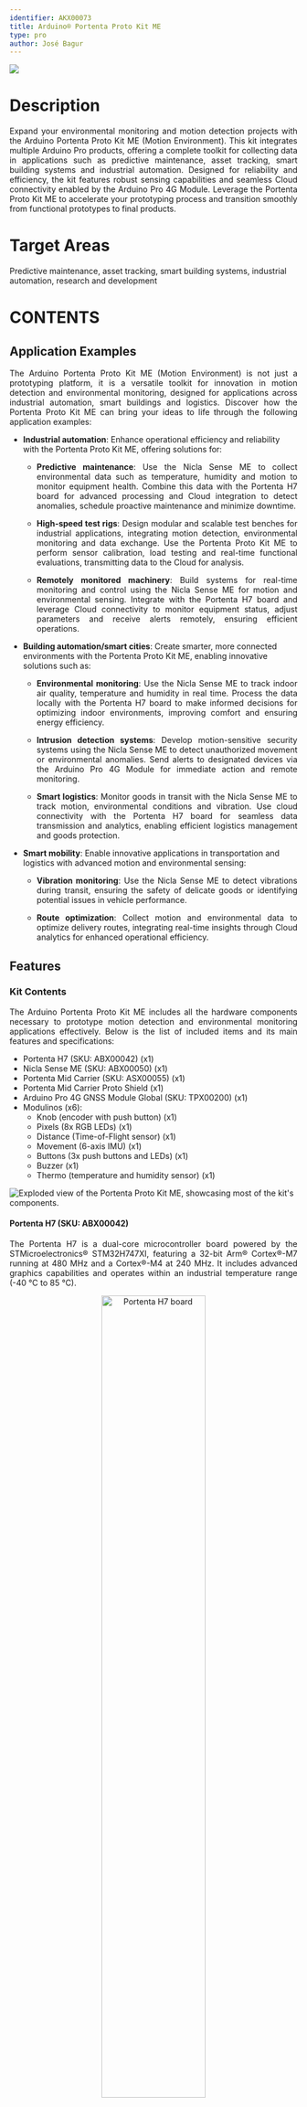 ```yaml
---
identifier: AKX00073
title: Arduino® Portenta Proto Kit ME
type: pro
author: José Bagur
---
```


![](assets/proto-kit-perspective.png)

# Description

<p style="text-align: justify;">Expand your environmental monitoring and motion detection projects with the Arduino Portenta Proto Kit ME (Motion Environment). This kit integrates multiple Arduino Pro products, offering a complete toolkit for collecting data in applications such as predictive maintenance, asset tracking, smart building systems and industrial automation. Designed for reliability and efficiency, the kit features robust sensing capabilities and seamless Cloud connectivity enabled by the Arduino Pro 4G Module. Leverage the Portenta Proto Kit ME to accelerate your prototyping process and transition smoothly from functional prototypes to final products.</p>

# Target Areas

Predictive maintenance, asset tracking, smart building systems, industrial automation, research and development

# CONTENTS
## Application Examples

<p style="text-align: justify;">The Arduino Portenta Proto Kit ME (Motion Environment) is not just a prototyping platform, it is a versatile toolkit for innovation in motion detection and environmental monitoring, designed for applications across industrial automation, smart buildings and logistics. Discover how the Portenta Proto Kit ME can bring your ideas to life through the following application examples:</p>

- **Industrial automation**: Enhance operational efficiency and reliability with the Portenta Proto Kit ME, offering solutions for:
  - <p style="text-align: justify;"><strong>Predictive maintenance</strong>: Use the Nicla Sense ME to collect environmental data such as temperature, humidity and motion to monitor equipment health. Combine this data with the Portenta H7 board for advanced processing and Cloud integration to detect anomalies, schedule proactive maintenance and minimize downtime.</p>
  - <p style="text-align: justify;"><strong>High-speed test rigs</strong>: Design modular and scalable test benches for industrial applications, integrating motion detection, environmental monitoring and data exchange. Use the Portenta Proto Kit ME to perform sensor calibration, load testing and real-time functional evaluations, transmitting data to the Cloud for analysis.</p>
  - <p style="text-align: justify;"><strong>Remotely monitored machinery</strong>: Build systems for real-time monitoring and control using the Nicla Sense ME for motion and environmental sensing. Integrate with the Portenta H7 board and leverage Cloud connectivity to monitor equipment status, adjust parameters and receive alerts remotely, ensuring efficient operations.</p>

- **Building automation/smart cities**: Create smarter, more connected environments with the Portenta Proto Kit ME, enabling innovative solutions such as:
  - <p style="text-align: justify;"><strong>Environmental monitoring</strong>: Use the Nicla Sense ME to track indoor air quality, temperature and humidity in real time. Process the data locally with the Portenta H7 board to make informed decisions for optimizing indoor environments, improving comfort and ensuring energy efficiency.</p>
  - <p style="text-align: justify;"><strong>Intrusion detection systems</strong>: Develop motion-sensitive security systems using the Nicla Sense ME to detect unauthorized movement or environmental anomalies. Send alerts to designated devices via the Arduino Pro 4G Module for immediate action and remote monitoring.</p>
  - <p style="text-align: justify;"><strong>Smart logistics</strong>: Monitor goods in transit with the Nicla Sense ME to track motion, environmental conditions and vibration. Use cloud connectivity with the Portenta H7 board for seamless data transmission and analytics, enabling efficient logistics management and goods protection.</p>

- **Smart mobility**: Enable innovative applications in transportation and logistics with advanced motion and environmental sensing:
  - <p style="text-align: justify;"><strong>Vibration monitoring</strong>: Use the Nicla Sense ME to detect vibrations during transit, ensuring the safety of delicate goods or identifying potential issues in vehicle performance.</p>
  - <p style="text-align: justify;"><strong>Route optimization</strong>: Collect motion and environmental data to optimize delivery routes, integrating real-time insights through Cloud analytics for enhanced operational efficiency.</p>

## Features
### Kit Contents

<p style="text-align: justify;">The Arduino Portenta Proto Kit ME includes all the hardware components necessary to prototype motion detection and environmental monitoring applications effectively. Below is the list of included items and its main features and specifications:</p>

- Portenta H7 (SKU: ABX00042) (x1)
- Nicla Sense ME (SKU: ABX00050) (x1)
- Portenta Mid Carrier (SKU: ASX00055) (x1)
- Portenta Mid Carrier Proto Shield (x1)
- Arduino Pro 4G GNSS Module Global (SKU: TPX00200) (x1)
- Modulinos (x6):
  - Knob (encoder with push button) (x1)
  - Pixels (8x RGB LEDs) (x1)
  - Distance (Time-of-Flight sensor) (x1)
  - Movement (6-axis IMU) (x1)
  - Buttons (3x push buttons and LEDs) (x1)
  - Buzzer (x1)
  - Thermo (temperature and humidity sensor) (x1)

![Exploded view of the Portenta Proto Kit ME, showcasing most of the kit's components.](assets/proto-kit-perspective-dismounted.png)

<div style="page-break-after: always;"></div>

#### Portenta H7 (SKU: ABX00042)

<p style="text-align: justify;">The Portenta H7 is a dual-core microcontroller board powered by the STMicroelectronics® STM32H747XI, featuring a 32-bit Arm® Cortex®-M7 running at 480 MHz and a Cortex®-M4 at 240 MHz. It includes advanced graphics capabilities and operates within an industrial temperature range (-40 °C to 85 °C). 

<p style="text-align: center;">
<img src="assets/portenta_h7.jpg" alt="Portenta H7 board" style="width: 60%; height: auto;">
</p>

Below is a summary of the most important specifications of the Portenta H7 board:</p>

| **Feature**                | **Specification**                                                                         |
|----------------------------|-------------------------------------------------------------------------------------------|
| **Microcontroller**        | STMicroelectronics® STM32H747XI Dual 32-bit Arm® Cortex®-M7 and Cortex®-M4                |
| **USB Connector**          | USB-C®                                                                                    |
| **Digital I/O Pins**       | 78 (High-Density Pins)                                                                    |
| **Analog Input Pins**      | 8 (High-Density Pins)                                                                     |
| **PWM Pins**               | 10 (High-Density Pins)                                                                    |
| **Wireless Connectivity**  | Wi-Fi® 2.4 GHz 802.11 b/g/n, Bluetooth® 4.1 (Murata® LBEE5KL1DX)                          |
| **Ethernet Connectivity**  | RMII 10/100 Mbps (LAN8742AI)                                                              |
| **Secure Element**         | NXP® SE050C2 and Microchip® ATECC608                                                      |
| **Clock Speed**            | 480 MHz (M7 core), 240 MHz (M4 core)                                                      |
| **Memory**                 | 2 MB Flash, 1 MB RAM (internal); 16 MB NOR Flash, 8 MB SDRAM (external)                   |
| **Board Dimensions**       | 66.04 mm x 25.40 mm                                                                       |

<div style="background-color: rgba(0, 170, 228, 0.2); border-left: 6px solid rgba(0, 120, 180, 1); margin: 20px 0; padding: 15px;">
  <p style="text-align: justify;">
    For detailed information about the Portenta H7 board, please refer to its corresponding documentation available on Arduino Docs:
    <a href="https://docs.arduino.cc/hardware/portenta-h7/" target="_blank" style="color: #0056b3; text-decoration: underline;">
      Portenta H7 Official Documentation [8]
    </a>
  </p>
</div>

<div style="page-break-after: always;"></div>

#### Nicla Sense ME (SKU: ABX00050)

<p style="text-align: justify;">The Nicla Sense ME is a compact microcontroller board powered by the Nordic Semiconductor® nRF52832, featuring a 32-bit Arm® Cortex®-M4 running at 64 MHz. This board is designed for environmental monitoring and motion sensing applications, integrating multiple high-performance sensors. 

<p style="text-align: center;">
    <img src="assets/nicla_sense_me.jpg" alt="Nicla Sense ME board" style="width: 55%; height: auto;">
</p>

Below is a summary of the most important specifications of the Nicla Sense ME board:</p>

| **Feature**               | **Specification**                                                                                                    |
|---------------------------|----------------------------------------------------------------------------------------------------------------------|
| **Microcontroller**       | Nordic Semiconductor® nRF52832 32-bit Arm® Cortex®-M4                                                                |
| **USB Connector**         | Micro-USB                                                                                                            |
| **Digital I/O Pins**      | 10                                                                                                                   |
| **Analog Input Pins**     | 2                                                                                                                    |
| **PWM Pins**              | 12                                                                                                                   |
| **Wireless Connectivity** | Bluetooth® 5.0 (u-blox® ANNA-B112)                                                                                   |
| **Onboard Sensors**       | BHI260AP (IMU), BMP390 (barometric sensor), BMM150 (geomagnetic sensor), BME688 (gas, temperature, humidity sensors) |
| **Clock Speed**           | 64 MHz                                                                                                               |
| **Memory**                | 512 kB Flash, 64 kB SRAM (internal); 2 MB QSPI Flash (external)                                                      |
| **Onboard Interfaces**    | SPI (x1), I2C (x1), UART (x1)                                                                                        |
| **Dimensions**            | 22.86 mm x 22.86 mm                                                                                                  |

<div style="background-color: rgba(0, 170, 228, 0.2); border-left: 6px solid rgba(0, 120, 180, 1); margin: 20px 0; padding: 15px;">
  <p style="text-align: justify;">
    For detailed information about the Nicla Sense ME board, please refer to its corresponding documentation available on Arduino Docs:
    <a href="https://docs.arduino.cc/hardware/nicla-sense-me/" target="_blank" style="color: #0056b3; text-decoration: underline;">
      Nicla Sense ME Official Documentation [9]
    </a>
  </p>
</div>

<div style="page-break-after: always;"></div>

#### Portenta Mid Carrier (SKU: ASX00055)

<p style="text-align: justify;">The Arduino Portenta Mid Carrier expands connectivity options for Portenta family boards, including Ethernet, USB-A, mPCIe, CAN, MicroSD, and 4G. It also features JTAG pins for debugging and supports I2C, SPI, PWM, digital, and analog I/Os. 

<p style="text-align: center;">
    <img src="assets/portenta_mid_carrier.jpg" alt="Portenta Mid Carrier" style="width: 70%; height: auto;">
</p>

Below is a summary of the most important specifications of the Portenta Mid Carrier:</p>

| **Feature**                  | **Specification**                                                                                                                            |
|------------------------------|----------------------------------------------------------------------------------------------------------------------------------------------|
| **Compatible Boards**        | Portenta X8, Portenta H7 (except MIPI Camera), Portenta C33 (except MIPI Camera)                                                             |
| **Camera Interfaces**        | MIPI Connector (x1), Arducam Connector (x1), USB-A (x1)                                                                                      |
| **Display Interface**        | DSI (x1)                                                                                                                                     |
| **Communication Interfaces** | 4G (mPCIe, x1), Ethernet (x1), SPI (x2), I2C (x3), UART (x4), CAN FD (x2, one without transceiver), I2S (x1), SAI (x1), PDM (x1), SPDIF (x1) |
| **User Interface**           | Power On Push Button (x1)                                                                                                                    |
| **Storage**                  | MicroSD card slot (x1)                                                                                                                       |
| **Hardware Debugging**       | JTAG/SWD                                                                                                                                     |
| **Power Supply**             | Board operating voltage (VIN): +5 VDC; Maximum current provided: 2 A                                                                         |
| **Dimensions**               | 114 mm x 86.5 mm                                                                                                                             |

<div style="background-color: rgba(0, 170, 228, 0.2); border-left: 6px solid rgba(0, 120, 180, 1); margin: 20px 0; padding: 15px;">
  <p style="text-align: justify;">
    For detailed information about the Portenta Mid Carrier, please refer to its corresponding documentation available on Arduino Docs:
    <a href="https://docs.arduino.cc/hardware/portenta-mid-carrier/" target="_blank" style="color: #0056b3; text-decoration: underline;">
      Portenta Mid Carrier Official Documentation [10]
    </a>
  </p>
</div>

<div style="page-break-after: always;"></div>

#### Arduino Pro 4G GNSS Module Global (SKU: TPX00200)

<p style="text-align: justify;">Designed in the widely used Mini PCI Express (mPCIe) format, this module provides global LTE Cat.4 connectivity, 4G support, and GNSS capabilities.

<p style="text-align: center;">
    <img src="assets/4g_module.jpg" alt="Arduino Pro 4G GNSS Module" style="width: 40%; height: auto;">
</p>

Below is a summary of the most important specifications of the Arduino Pro 4G GNSS Module Global:</p>

| **Feature**               | **Specification**                                                                             |
|---------------------------|-----------------------------------------------------------------------------------------------|
| **Module Format**         | Mini PCI Express (mPCIe), PCI Express Mini Card 1.2 Standard Interface                        |
| **Cellular Connectivity** | LTE Cat.4 with 2G/3G fallback                                                                 |
| **GNSS**                  | GPS, GLONASS, BeiDou, Galileo, QZSS (Protocol: NMEA 0180, Update Rate: 1 Hz)                  |
| **LTE Characteristics**   | RF Bandwidth: 1.4, 3, 5, 10, 15, 20 MHz; Download: 150 Mbps; Upload: 50 Mbps                  |
| **UMTS Characteristics**  | DC-HSDPA: 42 Mbps (Download); HSUPA: 5.76 Mbps (Upload); WCDMA: 384 kbps                      |
| **GSM Characteristics**   | EDGE: 296 kbps (Download), 236.8 kbps (Upload); GPRS: 107 kbps (Download), 85.6 kbps (Upload) |
| **Antenna Connectors**    | Main, diversity and GNSS antenna receptacles                                                  |
| **Power Supply**          | +3.3 VDC                                                                                      |
| **Interfaces**            | USB, UART, PCM/I2C                                                                            |
| **Certifications**        | CE, ROHS, REACH, UKCA, FCC, IC                                                                |
| **Dimensions**            | 30 mm x 51 mm                                                                                 |
| **Temperature Range**     | Operating: -35 °C to +75 °C; Extended: -40 °C to +80 °C; Storage: -40 °C to +90 °C            |

<div style="background-color: rgba(0, 170, 228, 0.2); border-left: 6px solid rgba(0, 120, 180, 1); margin: 20px 0; padding: 15px;">
  <p style="text-align: justify;">
    For detailed information about the Arduino Pro 4G GNSS Module Global, please refer to its corresponding documentation available on Arduino Docs:
    <a href="https://docs.arduino.cc/hardware/pro-4g-module/" target="_blank" style="color: #0056b3; text-decoration: underline;">
      Arduino Pro 4G GNSS Module Official Documentation [11]
    </a>
  </p>
</div>

<div style="page-break-after: always;"></div>

### Kit Included Accessories

- +24 VDC/1A power supply (x1) 
- M2.5 nut (x2)
- M2.5 screw (x2)
- M2.5 washer (x2)
- M2.5 x 7 spacer (x2)
- QWIIC cable (x7)
- USB-A to USB-C® cable (x1)
- USB-A to Micro USB cable (x1)
- Arduino Pro 4G Module antennas kit (SKU: TPX002199) (x1)

### Kit Related Products

- Arduino X8 (SKU:ABX00074)
- Arduino Nicla Voice (SKU:ABX00061)
- Arduino Nicla Vision (SKU: ABX00051)
- Arduino Portenta C33 (SKU: ABX00049)

<div style="page-break-after: always;"></div>

## Ratings

### Recommended Operating Conditions

<p style="text-align: justify;">
The table below provides a comprehensive guideline for the optimal use of the Arduino Portenta Proto Kit ME, outlining typical operating conditions and design limits. The operating conditions of the Portenta Proto Kit ME are largely a function based on its component's specifications.
</p>

<div style="text-align:center;">

|                **Parameter**               |    **Symbol**   | **Min** | **Typ** | **Max** | **Unit** |
|:------------------------------------------:|:---------------:|:-------:|:-------:|:-------:|:--------:|
| Input Voltage of the Power Jack Connector¹ | V<sub>PJC</sub> |   7.0   |    -    |    30   |     V    |
|           Operating Temperature²           |  T<sub>O</sub>  |   -40   |    -    |    85   |    °C    |

</div>

<sup>1</sup> Onboard power jack connector of the Portenta Mid Carrier Proto Shield.<br>
<sup>2</sup> The operating temperature represents the range for the entire kit and not just an individual component.

<div style="background-color: #FFFFE0; border-left: 6px solid #FFD700; margin: 20px 0; padding: 15px;">
<p style="text-align: justify;"><strong>Note:</strong> While the kit can be powered through different pins and connectors, the recommended method is to use the power jack connector of the Portenta Mid Carrier Proto Shield. Any alternative power options should be carefully evaluated by consulting the individual power specifications of each component to avoid potential damage.</p>
</div>

<div style="page-break-after: always;"></div>

## Kit Power Supply

<div style="text-align:justify;">

The Arduino Portenta Proto Kit ME can be powered through one of the following recommended methods:

- **Portenta Mid Carrier Proto Shield onboard power jack**: Provides a dedicated connection to power the kit using a +7 to 30 VDC input. The kit includes a compatible +24 VDC/1A power supply intended to be used with this power jack.
- **USB-C® connector on the Portenta H7 board**: Allows powering the kit with +5 VDC through the Portenta H7's USB-C® port or the terminal pins on the Portenta Mid Carrier.

![Power options of the Portenta Proto Kit ME](assets/kit_power_supply.png)

<div style="background-color: #FFFFE0; border-left: 6px solid #FFD700; margin: 20px 0; padding: 15px;">
<p style="text-align: justify;"><strong>Tip:</strong> To ensure reliable performance, always prioritize using the dedicated power jack on the Portenta Mid Carrier Proto Shield and the kit's provided power supply for configurations requiring higher power stability.</p>
</div>

<div style="background-color: #FFCCCC; border-left: 6px solid #FF0000; margin: 20px 0; padding: 15px;">
<p style="text-align: justify;"><strong>Safety Note:</strong> Always disconnect power before making hardware changes to the kit. Ensure that power specifications are within the recommended limits to avoid damage to components.</p>
</div>

</div>

<div style="page-break-after: always;"></div>

## Device Operation

<div style="text-align:justify;">

### Getting Started - IDE

If you want to program your Arduino Portenta Proto Kit ME offline, install the Arduino Desktop IDE **[1]**. To connect the Portenta H7 to your computer, you will need a USB-C® cable. Additionally, to program or interact with the Nicla Sense ME, ensure you have a Micro USB cable compatible with the board.

### Getting Started - Arduino Cloud Editor

All components of the Portenta Proto Kit ME work seamlessly on the Arduino Cloud Editor **[2]** by installing a simple plugin. The Arduino Cloud Editor is hosted online, ensuring it is always up-to-date with the latest features and support for all boards and devices. Follow **[3]** to start coding in the browser and upload your sketches onto the Portenta H7 or other components.

### Getting Started - Arduino Cloud

The Portenta Proto Kit ME is fully supported on Arduino Cloud, enabling you to log, graph, and analyze sensor data, trigger events and automate processes for industrial, business, or smart home applications via the Portenta H7 board. Take a look at the official documentation to learn more about how to integrate the kit into your IoT projects.

### Sample Sketches

Sample sketches for the Portenta Proto Kit ME can be found either in the “Examples” menu in the Arduino IDE or the “Portenta Proto Kit ME Documentation” section of Arduino documentation **[4]**. These examples include basic and advanced applications showcasing motion and environmental monitoring capabilities.

### Online Resources

Now that you have gone through the basics of what you can do with the Portenta Proto Kit ME, you can explore the endless possibilities it provides by checking exciting projects on Arduino Project Hub **[5]**, the Arduino Library Reference **[6]** and the ACE-220 online course **[7]**. The Enterprise Prototyping with Portenta Proto Kit ME (ACE-220) course is a resource designed to help you master prototyping in embedded electronics and IoT. Gain hands-on experience with the kit and accelerate your journey from concept to innovation by building functional prototypes tailored for industrial and IoT applications.

</div>

<div style="page-break-after: always;"></div>

## Mechanical Information

<p style="text-align: justify;">
The Arduino Portenta Proto Kit ME offers significant mechanical flexibility, supporting multiple configurations based on the combination of components used. This section provides the main dimensions of one possible configuration for reference. For detailed mechanical specifications of each individual component, please consult the corresponding documentation available on Arduino Docs.
</p>

### Kit Dimensions

<p style="text-align: justify;">
The figures below show the main dimensions of the kit in a stacked configuration that includes the Portenta H7 board, the Portenta Mid Carrier, the Portenta Mid Carrier Proto Shield, the Arduino Pro 4G Module, one Modulino (Pixels), and the Nicla Sense ME board. All dimensions are in millimeters (mm).
</p>

- <p style="text-align: justify;"><strong>Top View</strong>: Displays the width and length of the stacked components configuration of the kit.</p>

![](assets/proto-kit-example-mechanical-1.png)

<div style="page-break-after: always;"></div>

- <p style="text-align: justify;"><strong>Side View</strong>: Displays the height of the stacked components configuration of the kit.</p>

![](assets/proto-kit-example-mechanical-2.png)

<div style="page-break-after: always;"></div>

## Product Compliance

<p style="text-align: justify;">The Arduino Portenta Proto Kit ME is composed of multiple individual Arduino products, each of which complies with specific regulations and certifications. For detailed product compliance information, please refer to the corresponding datasheets of each component included in the kit:</p>

- [Portenta H7 Documentation](https://docs.arduino.cc/hardware/portenta-h7/) **[8]**
- [Nicla Sense ME Documentation](https://docs.arduino.cc/hardware/nicla-sense-me/) **[9]**
- [Portenta Mid Carrier Documentation](https://docs.arduino.cc/hardware/portenta-mid-carrier/) **[10]**
- [Arduino Pro 4G Module Documentation](https://docs.arduino.cc/hardware/pro-4g-module/) **[11]**


## FCC Caution

<p style="text-align: justify;">The components of the Arduino Portenta Proto Kit ME are subject to individual FCC regulations. Please refer to the FCC documentation linked in each Arduino component's datasheet for specific compliance details:</p>

- [Portenta H7 Documentation](https://docs.arduino.cc/hardware/portenta-h7/) **[8]**
- [Nicla Sense ME Documentation](https://docs.arduino.cc/hardware/nicla-sense-me/) **[9]**
- [Portenta Mid Carrier Documentation](https://docs.arduino.cc/hardware/portenta-mid-carrier/) **[10]**
- [Arduino Pro 4G Module Documentation](https://docs.arduino.cc/hardware/pro-4g-module/) **[11]**

## Company Information

| **Company name** |              **Arduino S.r.l.**              |
|:----------------:|:--------------------------------------------:|
| Company address  | Via Andrea Appiani, 25 - 20900 Monza (Italy) |

## Reference Documentation

| **No.** |            **Reference**            | **Link**                                                |
|:-------:|:-----------------------------------:|---------------------------------------------------------|
|    1    |        Arduino IDE (Desktop)        | https://www.arduino.cc/en/software                      |
|    2    |         Arduino Cloud Editor        | https://create.arduino.cc/editor                        |
|    3    |   Arduino Cloud - Getting Started   | https://docs.arduino.cc/arduino-cloud/guides/overview/  |
|    4    | Portenta Proto Kit ME Documentation | https://docs.arduino.cc/hardware/portenta-proto-kit-me/ |
|    5    |         Arduino Project Hub         | https://create.arduino.cc/projecthub                    |
|    6    |      Arduino Library Reference      | https://docs.arduino.cc/language-reference/             |
|    7    |        ACE-220 Online Course        | https://academy.arduino.cc/courses/ace-220              |
|    8    |      Portenta H7 Documentation      | https://docs.arduino.cc/hardware/portenta-h7/           |
|    9    |     Nicla Sense ME Documentation    | https://docs.arduino.cc/hardware/nicla-sense-me/        |
|    10   |  Portenta Mid Carrier Documentation | https://docs.arduino.cc/hardware/portenta-mid-carrier/  |
|    11   | Arduino Pro 4G Module Documentation | https://docs.arduino.cc/hardware/pro-4g-module/         |

## Document Revision History

|  **Date**  | **Revision** |   **Changes**  |
|:----------:|:------------:|:--------------:|
| 16/01/2025 |       2      | Review changes |
| 10/01/2025 |       1      |  First release |
